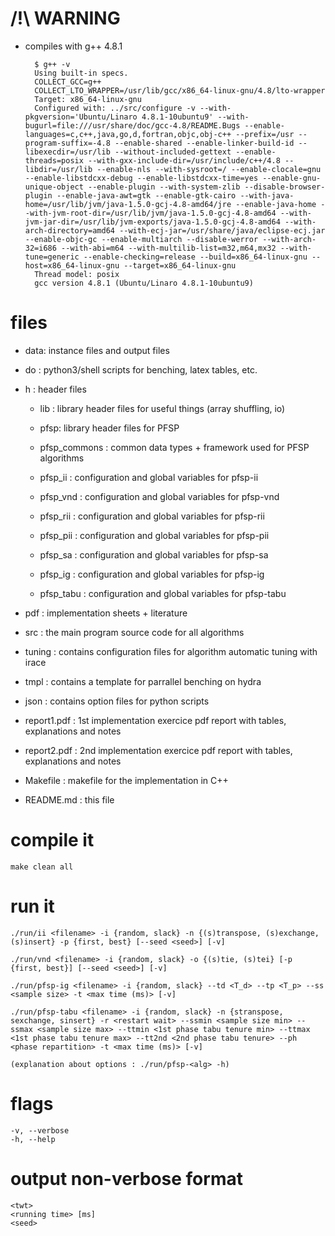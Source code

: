 # /!\ WARNING

* compiles with g++ 4.8.1

		$ g++ -v
		Using built-in specs.
		COLLECT_GCC=g++
		COLLECT_LTO_WRAPPER=/usr/lib/gcc/x86_64-linux-gnu/4.8/lto-wrapper
		Target: x86_64-linux-gnu
		Configured with: ../src/configure -v --with-pkgversion='Ubuntu/Linaro 4.8.1-10ubuntu9' --with-bugurl=file:///usr/share/doc/gcc-4.8/README.Bugs --enable-languages=c,c++,java,go,d,fortran,objc,obj-c++ --prefix=/usr --program-suffix=-4.8 --enable-shared --enable-linker-build-id --libexecdir=/usr/lib --without-included-gettext --enable-threads=posix --with-gxx-include-dir=/usr/include/c++/4.8 --libdir=/usr/lib --enable-nls --with-sysroot=/ --enable-clocale=gnu --enable-libstdcxx-debug --enable-libstdcxx-time=yes --enable-gnu-unique-object --enable-plugin --with-system-zlib --disable-browser-plugin --enable-java-awt=gtk --enable-gtk-cairo --with-java-home=/usr/lib/jvm/java-1.5.0-gcj-4.8-amd64/jre --enable-java-home --with-jvm-root-dir=/usr/lib/jvm/java-1.5.0-gcj-4.8-amd64 --with-jvm-jar-dir=/usr/lib/jvm-exports/java-1.5.0-gcj-4.8-amd64 --with-arch-directory=amd64 --with-ecj-jar=/usr/share/java/eclipse-ecj.jar --enable-objc-gc --enable-multiarch --disable-werror --with-arch-32=i686 --with-abi=m64 --with-multilib-list=m32,m64,mx32 --with-tune=generic --enable-checking=release --build=x86_64-linux-gnu --host=x86_64-linux-gnu --target=x86_64-linux-gnu
		Thread model: posix
		gcc version 4.8.1 (Ubuntu/Linaro 4.8.1-10ubuntu9)


# files

* data: instance files and output files
* do  : python3/shell scripts for benching, latex tables, etc.

* h   : header files
	* lib : library header files for useful things (array shuffling, io)
	* pfsp: library header files for PFSP

	* pfsp_commons : common data types + framework used for PFSP algorithms
	* pfsp_ii : configuration and global variables for pfsp-ii
	* pfsp_vnd : configuration and global variables for pfsp-vnd
	* pfsp_rii : configuration and global variables for pfsp-rii
	* pfsp_pii : configuration and global variables for pfsp-pii
	* pfsp_sa : configuration and global variables for pfsp-sa
	* pfsp_ig : configuration and global variables for pfsp-ig
	* pfsp_tabu : configuration and global variables for pfsp-tabu

* pdf : implementation sheets + literature
* src : the main program source code for all algorithms

* tuning : contains configuration files for algorithm automatic tuning with irace
* tmpl : contains a template for parrallel benching on hydra
* json : contains option files for python scripts

* report1.pdf : 1st implementation exercice pdf report with tables, explanations and notes
* report2.pdf : 2nd implementation exercice pdf report with tables, explanations and notes
* Makefile : makefile for the implementation in C++
* README.md : this file




# compile it

	make clean all




# run it

	./run/ii <filename> -i {random, slack} -n {(s)transpose, (s)exchange, (s)insert} -p {first, best} [--seed <seed>] [-v]

	./run/vnd <filename> -i {random, slack} -o {(s)tie, (s)tei} [-p {first, best}] [--seed <seed>] [-v]

	./run/pfsp-ig <filename> -i {random, slack} --td <T_d> --tp <T_p> --ss <sample size> -t <max time (ms)> [-v]

	./run/pfsp-tabu <filename> -i {random, slack} -n {stranspose, sexchange, sinsert} -r <restart wait> --ssmin <sample size min> --ssmax <sample size max> --ttmin <1st phase tabu tenure min> --ttmax <1st phase tabu tenure max> --tt2nd <2nd phase tabu tenure> --ph <phase repartition> -t <max time (ms)> [-v]

	(explanation about options : ./run/pfsp-<alg> -h)


# flags

	-v, --verbose
	-h, --help




# output non-verbose format

	<twt>
	<running time> [ms]
	<seed>